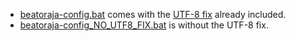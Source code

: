 - [beatoraja-config.bat](https://raw.githubusercontent.com/wcko87/beatoraja-english-guide/resources/beatoraja-configs/beatoraja-config.bat) comes with the [UTF-8 fix](https://github.com/wcko87/beatoraja-english-guide/wiki#locale-fix) already included.
- [beatoraja-config_NO_UTF8_FIX.bat](https://raw.githubusercontent.com/wcko87/beatoraja-english-guide/resources/beatoraja-configs/beatoraja-config_NO_UTF8_FIX.bat) is without the UTF-8 fix.
